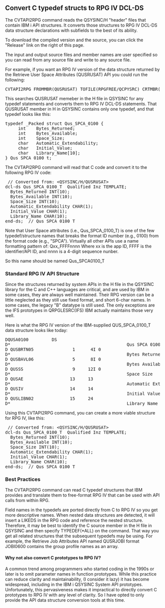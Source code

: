 <h2>Convert C typedef structs to RPG IV DCL-DS</h2>
<p>The CVTAPI2RPG command reads the QSYSINC/H "header" files that contain IBM i API structures. It converts those structures to RPG IV DCL-DS data structure declarations with subfields to the best of its ability.</p>
<p>To download the compiled version and the source, you can click the "Release" link on the right of this page.</p>
<p>The input and output source files and member names are user specified so you can read from any source file and write to any source file.</p>
<p>For example, if you want an RPG IV version of the data structure returned by the Retrieve User Space Attributes (QUSRUSAT) API you could run the following:</p>
<pre>CVTAPI2RPG FROMMBR(QUSRUSAT) TOFILE(RPGFREE/QCPYSRC) CRTMBR(*YES) TYPEDEF(*ALL)</pre>
<p>This searches QUSRUSAT memeber in the H file in QSYSINC for any typedef statements and converts them to RPG IV DCL-DS statements.
That QUSRUSAT member in H in QSYSINC contains only one typedef, and that typedef looks like this:</p>
<pre>typedef _Packed struct Qus_SPCA_0100 {        
     int    Bytes_Returned;                   
     int    Bytes_Available;                  
     int    Space_Size;                       
     char   Automatic_Extendability;          
     char   Initial_Value;                    
     char   Library_Name[10];                 
} Qus_SPCA_0100_t;</pre>

<p>The CVTAPI2RPG command will read that C code and convert it to the following RPG IV code:</p>
<pre> // Converted from: &lt;QSYSINC/H/QUSRUSAT&gt;             
dcl-ds Qus_SPCA_0100_T  Qualified Inz TEMPLATE;       
  Bytes_Returned INT(10);                             
  Bytes_Available INT(10);                            
  Space_Size INT(10);                                 
  Automatic_Extendability CHAR(1);                    
  Initial_Value CHAR(1);                              
  Library_Name CHAR(10);                              
end-ds;  // Qus_SPCA_0100_T</pre>
<p>Note that User Space attributes (i.e., Qus_SPCA_0100_T) is one of the few typedef/structure names that breaks the format ID number (e.g., 0100) from the format code (e.g., "SPCA"). Virtually all other APIs use a name formatting pattern of:  Qxx_FFFFnnnn Where xx is the app ID, FFFF is the identifier/API ID, and nnnn is a 4-digit sequence nunber.</p><p>So this name should be named Qus_SPCA0100_T</p>
<h3>Standard RPG IV API Structure</h3>
<p>Since the structures returned by system APIs in the H file in the QSYSINC library for the C and C++ languages are critical, and are used by IBM in some cases, they are always well maintained. Their RPG version can be a little neglected as they still use fixed format, and short 6-char names. In some cases, the legacy "B" datatype is still used. The only exceptions are the IFS prototypes in QRPGLESRC(IFS) IBM actually maintains those very well.</p><p>Here is what the RPG IV version of the IBM-supplied QUS_SPCA_0100_T data structure looks like today:</p>
<pre>
DQUSA0100         DS                                                   
D*                                             Qus SPCA 0100           
D QUSBRTN05               1      4I 0                                  
D*                                             Bytes Returned          
D QUSBAVL06               5      8I 0                                  
D*                                             Bytes Available         
D QUSSS                   9     12I 0                                  
D*                                             Space Size              
D QUSAE                  13     13                                     
D*                                             Automatic Extendability 
D QUSIV                  14     14                                     
D*                                             Initial Value           
D QUSLIBN02              15     24                                     
D*                                             Library Name                 
</pre>
<p>Using this CVTAPI2RPG command, you can create a more viable structure for RPG IV, like this:</p>
<pre> // Converted from: &lt;QSYSINC/H/QUSRUSAT&gt;             
dcl-ds Qus_SPCA_0100_T  Qualified Inz TEMPLATE;       
  Bytes_Returned INT(10);                             
  Bytes_Available INT(10);                            
  Space_Size INT(10);                                 
  Automatic_Extendability CHAR(1);                    
  Initial_Value CHAR(1);                              
  Library_Name CHAR(10);                              
end-ds;  // Qus_SPCA_0100_T</pre>

<h3>Best Practices</h3>
<p>The CVTAPI2RPG command can read C typedef structures that IBM provides and translate them to free-format RPG IV that can be used with API calls from within RPG.</p><p>Field names in the typedefs are ported directly from C to RPG IV so you get more descriptive names. When nested data structures are detected, it will insert a LIKEDS in the RPG code and reference the nested structure. Therefore, it may be best to identify the C source member in the H file in QSYSINC and then specify TYPEDEF(*ALL) on the command. That way you get all related structures that the subsequent typedefs may be using. For example, the Retrieve Job Attributes API named QUSRJOBI format JOBI0600 contains the group profile names as an array.</p>
<h4>Why not also convert C prototypes to RPG IV?</h4>
<p>A common trend among programmers who started coding in the 1990s or later is to omit parameter names in function prototypes. While this practice can reduce clarity and maintainability, (I consider it lazy) it has become widespread, including in the IBM i QSYSINC System API prototypes. Unfortunately, this pervasiveness makes it impractical to directly convert C prototypes to RPG IV with any level of clarity. So I have opted to only provide the API data structure conversion tools at this time.</p>

